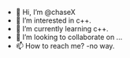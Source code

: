 - 👋 Hi, I’m @chaseX
- 👀 I’m interested in c++.
- 🌱 I’m currently learning c++.
- 💞️ I’m looking to collaborate on ...
- 📫 How to reach me? -no way.

<!---
chaseX/chaseX is a ✨ special ✨ repository because its `README.md` (this file) appears on your GitHub profile.
You can click the Preview link to take a look at your changes.
--->
